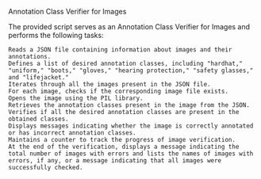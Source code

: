 Annotation Class Verifier for Images

The provided script serves as an Annotation Class Verifier for Images and performs the following tasks:

    Reads a JSON file containing information about images and their annotations.
    Defines a list of desired annotation classes, including "hardhat," "uniform," "boots," "gloves," "hearing protection," "safety glasses," and "lifejacket."
    Iterates through all the images present in the JSON file.
    For each image, checks if the corresponding image file exists.
    Opens the image using the PIL library.
    Retrieves the annotation classes present in the image from the JSON.
    Verifies if all the desired annotation classes are present in the obtained classes.
    Displays messages indicating whether the image is correctly annotated or has incorrect annotation classes.
    Maintains a counter to track the progress of image verification.
    At the end of the verification, displays a message indicating the total number of images with errors and lists the names of images with errors, if any, or a message indicating that all images were successfully checked.
